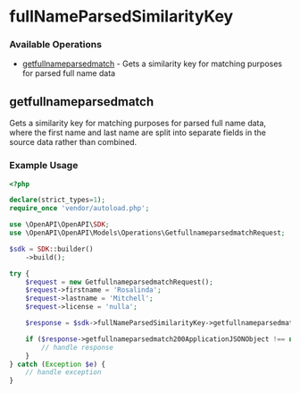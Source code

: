# fullNameParsedSimilarityKey

### Available Operations

* [getfullnameparsedmatch](#getfullnameparsedmatch) - Gets a similarity key for matching purposes for parsed full name data

## getfullnameparsedmatch

Gets a similarity key for matching purposes for parsed full name data, where the first name and last name are split into separate fields in the source data rather than combined.

### Example Usage

```php
<?php

declare(strict_types=1);
require_once 'vendor/autoload.php';

use \OpenAPI\OpenAPI\SDK;
use \OpenAPI\OpenAPI\Models\Operations\GetfullnameparsedmatchRequest;

$sdk = SDK::builder()
    ->build();

try {
    $request = new GetfullnameparsedmatchRequest();
    $request->firstname = 'Rosalinda';
    $request->lastname = 'Mitchell';
    $request->license = 'nulla';

    $response = $sdk->fullNameParsedSimilarityKey->getfullnameparsedmatch($request);

    if ($response->getfullnameparsedmatch200ApplicationJSONObject !== null) {
        // handle response
    }
} catch (Exception $e) {
    // handle exception
}
```
